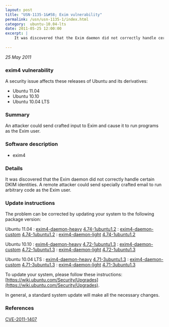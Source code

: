 ```yaml
---
layout: post
title: "USN-1135-1&#58; Exim vulnerability"
permalink: /usn/usn-1135-1/index.html
category:  ubuntu-10.04-lts
date: 2011-05-25 12:00:00
excerpt: |
    It was discovered that the Exim daemon did not correctly handle certain DKIM identities. A remote attacker could send specially crafted email to run arbitrary code as the Exim user. 
    
--- 
```

 
 

*25 May 2011*

### exim4 vulnerability

A security issue affects these releases of Ubuntu and its derivatives:

* Ubuntu 11.04
* Ubuntu 10.10
* Ubuntu 10.04 LTS

### Summary

An attacker could send crafted input to Exim and cause it to run programs as the Exim user.

### Software description

* exim4 

### Details

It was discovered that the Exim daemon did not correctly handle certain DKIM identities. A remote attacker could send specially crafted email to run arbitrary code as the Exim user. 

### Update instructions

The problem can be corrected by updating your system to the following package version:

Ubuntu 11.04
 : [exim4-daemon-heavy](https://launchpad.net/ubuntu/+source/exim4) <span> [4.74-1ubuntu1.2](https://launchpad.net/ubuntu/+source/exim4/4.74-1ubuntu1.2) </span> 
 : [exim4-daemon-custom](https://launchpad.net/ubuntu/+source/exim4) <span> [4.74-1ubuntu1.2](https://launchpad.net/ubuntu/+source/exim4/4.74-1ubuntu1.2) </span> 
 : [exim4-daemon-light](https://launchpad.net/ubuntu/+source/exim4) <span> [4.74-1ubuntu1.2](https://launchpad.net/ubuntu/+source/exim4/4.74-1ubuntu1.2) </span> 

Ubuntu 10.10
 : [exim4-daemon-heavy](https://launchpad.net/ubuntu/+source/exim4) <span> [4.72-1ubuntu1.3](https://launchpad.net/ubuntu/+source/exim4/4.72-1ubuntu1.3) </span> 
 : [exim4-daemon-custom](https://launchpad.net/ubuntu/+source/exim4) <span> [4.72-1ubuntu1.3](https://launchpad.net/ubuntu/+source/exim4/4.72-1ubuntu1.3) </span> 
 : [exim4-daemon-light](https://launchpad.net/ubuntu/+source/exim4) <span> [4.72-1ubuntu1.3](https://launchpad.net/ubuntu/+source/exim4/4.72-1ubuntu1.3) </span> 

Ubuntu 10.04 LTS
 : [exim4-daemon-heavy](https://launchpad.net/ubuntu/+source/exim4) <span> [4.71-3ubuntu1.3](https://launchpad.net/ubuntu/+source/exim4/4.71-3ubuntu1.3) </span> 
 : [exim4-daemon-custom](https://launchpad.net/ubuntu/+source/exim4) <span> [4.71-3ubuntu1.3](https://launchpad.net/ubuntu/+source/exim4/4.71-3ubuntu1.3) </span> 
 : [exim4-daemon-light](https://launchpad.net/ubuntu/+source/exim4) <span> [4.71-3ubuntu1.3](https://launchpad.net/ubuntu/+source/exim4/4.71-3ubuntu1.3) </span> 

To update your system, please follow these instructions: [https://wiki.ubuntu.com/Security/Upgrades](https://wiki.ubuntu.com/Security/Upgrades).

In general, a standard system update will make all the necessary changes. 

### References

 
 [CVE-2011-1407](http://people.ubuntu.com/~ubuntu-security/cve/CVE-2011-1407)
 

